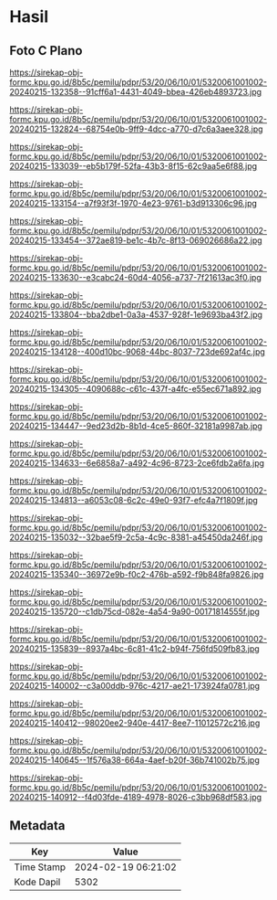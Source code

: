 # Hasil

## Foto C Plano

https://sirekap-obj-formc.kpu.go.id/8b5c/pemilu/pdpr/53/20/06/10/01/5320061001002-20240215-132358--91cff6a1-4431-4049-bbea-426eb4893723.jpg

https://sirekap-obj-formc.kpu.go.id/8b5c/pemilu/pdpr/53/20/06/10/01/5320061001002-20240215-132824--68754e0b-9ff9-4dcc-a770-d7c6a3aee328.jpg

https://sirekap-obj-formc.kpu.go.id/8b5c/pemilu/pdpr/53/20/06/10/01/5320061001002-20240215-133039--eb5b179f-52fa-43b3-8f15-62c9aa5e6f88.jpg

https://sirekap-obj-formc.kpu.go.id/8b5c/pemilu/pdpr/53/20/06/10/01/5320061001002-20240215-133154--a7f93f3f-1970-4e23-9761-b3d913306c96.jpg

https://sirekap-obj-formc.kpu.go.id/8b5c/pemilu/pdpr/53/20/06/10/01/5320061001002-20240215-133454--372ae819-be1c-4b7c-8f13-069026686a22.jpg

https://sirekap-obj-formc.kpu.go.id/8b5c/pemilu/pdpr/53/20/06/10/01/5320061001002-20240215-133630--e3cabc24-60d4-4056-a737-7f21613ac3f0.jpg

https://sirekap-obj-formc.kpu.go.id/8b5c/pemilu/pdpr/53/20/06/10/01/5320061001002-20240215-133804--bba2dbe1-0a3a-4537-928f-1e9693ba43f2.jpg

https://sirekap-obj-formc.kpu.go.id/8b5c/pemilu/pdpr/53/20/06/10/01/5320061001002-20240215-134128--400d10bc-9068-44bc-8037-723de692af4c.jpg

https://sirekap-obj-formc.kpu.go.id/8b5c/pemilu/pdpr/53/20/06/10/01/5320061001002-20240215-134305--4090688c-c61c-437f-a4fc-e55ec671a892.jpg

https://sirekap-obj-formc.kpu.go.id/8b5c/pemilu/pdpr/53/20/06/10/01/5320061001002-20240215-134447--9ed23d2b-8b1d-4ce5-860f-32181a9987ab.jpg

https://sirekap-obj-formc.kpu.go.id/8b5c/pemilu/pdpr/53/20/06/10/01/5320061001002-20240215-134633--6e6858a7-a492-4c96-8723-2ce6fdb2a6fa.jpg

https://sirekap-obj-formc.kpu.go.id/8b5c/pemilu/pdpr/53/20/06/10/01/5320061001002-20240215-134813--a6053c08-6c2c-49e0-93f7-efc4a7f1809f.jpg

https://sirekap-obj-formc.kpu.go.id/8b5c/pemilu/pdpr/53/20/06/10/01/5320061001002-20240215-135032--32bae5f9-2c5a-4c9c-8381-a45450da246f.jpg

https://sirekap-obj-formc.kpu.go.id/8b5c/pemilu/pdpr/53/20/06/10/01/5320061001002-20240215-135340--36972e9b-f0c2-476b-a592-f9b848fa9826.jpg

https://sirekap-obj-formc.kpu.go.id/8b5c/pemilu/pdpr/53/20/06/10/01/5320061001002-20240215-135720--c1db75cd-082e-4a54-9a90-00171814555f.jpg

https://sirekap-obj-formc.kpu.go.id/8b5c/pemilu/pdpr/53/20/06/10/01/5320061001002-20240215-135839--8937a4bc-6c81-41c2-b94f-756fd509fb83.jpg

https://sirekap-obj-formc.kpu.go.id/8b5c/pemilu/pdpr/53/20/06/10/01/5320061001002-20240215-140002--c3a00ddb-976c-4217-ae21-173924fa0781.jpg

https://sirekap-obj-formc.kpu.go.id/8b5c/pemilu/pdpr/53/20/06/10/01/5320061001002-20240215-140412--98020ee2-940e-4417-8ee7-11012572c216.jpg

https://sirekap-obj-formc.kpu.go.id/8b5c/pemilu/pdpr/53/20/06/10/01/5320061001002-20240215-140645--1f576a38-664a-4aef-b20f-36b741002b75.jpg

https://sirekap-obj-formc.kpu.go.id/8b5c/pemilu/pdpr/53/20/06/10/01/5320061001002-20240215-140912--f4d03fde-4189-4978-8026-c3bb968df583.jpg


## Metadata

| Key        | Value               |
| ---------- | ------------------- |
| Time Stamp | 2024-02-19 06:21:02 |
| Kode Dapil | 5302                |



